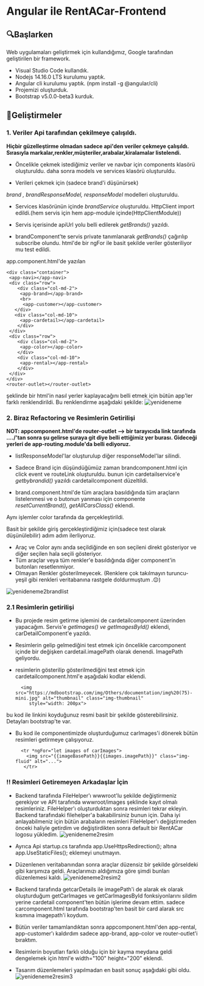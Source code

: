 # Angular ile RentACar-Frontend 
## :mag:Başlarken

Web uygulamaları geliştirmek için kullandığımız, Google tarafından geliştirilen bir framework.

+ Visual Studio Code kullandık.
+ Nodejs 14.16.0 LTS kurulumu yaptık.
+ Angular cli kurulumu yaptık. (npm install -g @angular/cli)
+ Projemizi oluşturduk.
+ Bootstrap v5.0.0-beta3 kurduk.

## :scroll:Geliştirmeler

### 1. Veriler Api tarafından çekilmeye çalışıldı.

**Hiçbir güzelleştirme olmadan sadece api'den veriler çekmeye çalışıldı.
Sırasıyla markalar,renkler,müşteriler,arabalar,kiralamalar listelendi.**

+ Öncelikle çekmek istediğimiz veriler ve navbar için components klasörü oluşturuldu.
daha sonra models ve services klasörü oluşturuldu.

+ Verileri çekmek için (sadece brand'i düşünürsek)

*brand , brandResponseModel, responseModel* modelleri oluşturuldu.

+ Services klasörünün içinde
*brandService* oluşturuldu. HttpClient import edildi.(hem servis için hem app-module içinde(HttpClientModule))

+ Servis içerisinde apiUrl yolu belli edilerek *getBrands()* yazıldı.

+ brandComponent'te servis private tanımlanarak *getBrands()* çağırılıp subscribe olundu.
html'de bir ngFor ile basit şekilde veriler gösteriliyor mu test edildi.

app.component.html'de yazılan

    <div class="container">
     <app-navi></app-navi>
     <div class="row">
        <div class="col-md-2">
         <app-brand></app-brand>
         <br>
          <app-customer></app-customer>
       </div>
       <div class="col-md-10">
         <app-cardetail></app-cardetail>
        </div>
     </div>
     <div class="row">
        <div class="col-md-2">
         <app-color></app-color>
        </div>
        <div class="col-md-10">
         <app-rental></app-rental>
        </div>
     </div>
    </div>
    <router-outlet></router-outlet>


şeklinde bir html'in nasıl yerler kaplayacağını belli etmek için bütün app'ler farklı renklendirildi. Bu renklendirme aşağıdaki şekilde:
![yenideneme](https://user-images.githubusercontent.com/77545922/112861095-27730480-90bd-11eb-8b1d-53e4a9c96f57.PNG)

### 2. Biraz Refactoring ve Resimlerin Getirilişi

**NOT: appcomponent.html'de router-outlet --> bir tarayıcıda link tarafında ..../'tan sonra şu gelirse şuraya git diye belli ettiğimiz yer burası.
Gideceği yerleri de app-routing.module'da belli ediyoruz.**

+ listResponseModel'lar oluşturulup diğer responseModel'lar silindi.

+ Sadece Brand için düşündüğümüz zaman brandcomponent.html için click event ve routeLink oluşturuldu.
bunun için cardetailservice'e *getbybrandid()* yazıldı
cardetailcomponent düzeltildi.

+ brand.component.html'de tüm araçlara basıldığında tüm araçların listelenmesi ve o butonun yanması için componente
*resetCurrentBrand(), getAllCarsClass()* eklendi.

Aynı işlemler color tarafında da gerçekleştirildi.

Basit bir şekilde giriş gerçekleştirdiğimiz için(sadece test olarak düşünülebilir) adım adım ilerliyoruz.
- Araç ve Color aynı anda seçildiğinde en son seçileni direkt gösteriyor ve diğer seçilen hala seçili gösteriyor.
- Tüm araçlar veya tüm renkler'e basıldığında diğer component'in butonları resetlenmiyor.
- Olmayan Renkler gösterilmeyecek. (Renklere çok takılmayın turuncu-yeşil gibi renkleri veritabanına rastgele doldurmuştum .:relieved:) 

![yenideneme2brandlist](https://user-images.githubusercontent.com/77545922/112862241-3a3a0900-90be-11eb-8bed-a27be5c5b9c5.PNG)

### 2.1 Resimlerin getirilişi

+ Bu projede resim getirme işlemini de cardetailcomponent üzerinden yapacağım. Servis'e *getImages() ve
getImagesById()* eklendi,
carDetailComponent'e yazıldı.

+ Resimlerin gelip gelmediğini test etmek için öncelikle carcomponent içinde bir değişken cardetail.imagePath
olarak denendi. ImagePath geliyordu. 

+ resimlerin gösterilip gösterilmediğini test etmek için 
cardetailcomponent.html'e  aşağıdaki kodlar eklendi.

        <img src="https://mdbootstrap.com/img/Others/documentation/img%20(75)-mini.jpg" alt="thumbnail" class="img-thumbnail"
           style="width: 200px">

bu kod ile linkini koyduğunuz resmi basit bir şekilde gösterebilirsiniz. Detayları bootstrap'te var.

+ Bu kod ile componentimizde oluşturduğumuz carImages'i dönerek bütün resimleri getirmeye çalışıyoruz.
 
        <tr *ngFor="let images of carImages">
          <img src="{{imageBasePath}}{{images.imagePath}}" class="img-fluid" alt="...">
         </tr>
         
### :bangbang: Resimleri Getiremeyen Arkadaşlar İçin 

+ Backend tarafında  FileHelper'ı wwwroot'lu şekilde değiştirmeniz gerekiyor ve API tarafında wwwroot/images
şeklinde kayıt olmalı resimleriniz. FileHelper'ı oluşturduktan sonra resimleri tekrar ekleyin. Backend tarafındaki filehelper'a bakabilirsiniz bunun için.
Daha iyi anlayabilmeniz için bütün arabaların resimleri FileHelper'ı değiştirmeden önceki haliyle getirdim ve değiştirdikten
sonra default bir RentACar logosu yükledim.
![yenideneme2resim](https://user-images.githubusercontent.com/77545922/112863247-52f6ee80-90bf-11eb-9b3c-a07a426224a1.PNG)

+ Ayrıca Api startup.cs tarafında app.UseHttpsRedirection();
 altına app.UseStaticFiles(); eklemeyi unutmayın.

+ Düzenlenen veritabanından sonra araçlar düzensiz bir şekilde görseldeki gibi karşımıza geldi.
Araçlarımızı aldığımıza göre şimdi bunları düzenlemesi kaldı.
![yenideneme2resim2](https://user-images.githubusercontent.com/77545922/112863443-89346e00-90bf-11eb-9f0f-6876dd9a7330.PNG)

+ Backend tarafında getcarDetails ile imagePath'i de alarak ek olarak oluşturduğum getCarImages ve getCarImagesById fonksiyonlarını
sildim yerine cardetail component'ten bütün işlerime devam ettim.
sadece carcomponent.html tarafında bootstrap'ten basit bir card alarak src kısmına imagepath'i koydum.

+ Bütün veriler tamamlandıktan sonra appcomponent.html'den app-rental, app-customer'ı kaldırdım
sadece app-brand, app-color ve router-outlet'i bıraktım.	

+ Resimlerin boyutları farklı olduğu için bir kayma meydana geldi dengelemek için html'e
width="100" height="200" eklendi.

+ Tasarım düzenlemeleri yapılmadan en basit sonuç aşağıdaki gibi oldu.
![yenideneme2resim3](https://user-images.githubusercontent.com/77545922/112863822-eaf4d800-90bf-11eb-889b-1079c596f4d1.PNG)


